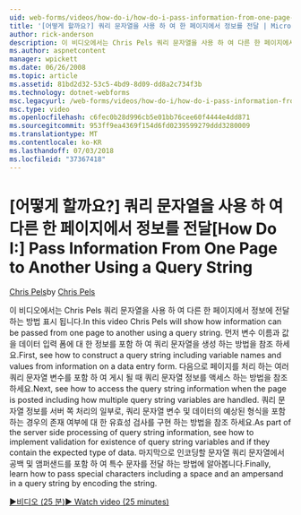 ```yaml
---
uid: web-forms/videos/how-do-i/how-do-i-pass-information-from-one-page-to-another-using-a-query-string
title: '[어떻게 할까요?] 쿼리 문자열을 사용 하 여 한 페이지에서 정보를 전달 | Microsoft Docs'
author: rick-anderson
description: 이 비디오에서는 Chris Pels 쿼리 문자열을 사용 하 여 다른 한 페이지에서 정보에 전달 하는 방법 표시 됩니다. 먼저에 쿼리 문자열을 생성 하는 방법을 참조 하는 중...
ms.author: aspnetcontent
manager: wpickett
ms.date: 06/26/2008
ms.topic: article
ms.assetid: 81bd2d32-53c5-4bd9-8d09-dd8a2c734f3b
ms.technology: dotnet-webforms
msc.legacyurl: /web-forms/videos/how-do-i/how-do-i-pass-information-from-one-page-to-another-using-a-query-string
msc.type: video
ms.openlocfilehash: c6fec0b28d996cb5e01bb76cee60f4444e4dd871
ms.sourcegitcommit: 953ff9ea4369f154d6fd0239599279ddd3280009
ms.translationtype: MT
ms.contentlocale: ko-KR
ms.lasthandoff: 07/03/2018
ms.locfileid: "37367418"
---
```

<a name="how-do-i-pass-information-from-one-page-to-another-using-a-query-string"></a><span data-ttu-id="862ae-104">[어떻게 할까요?] 쿼리 문자열을 사용 하 여 다른 한 페이지에서 정보를 전달</span><span class="sxs-lookup"><span data-stu-id="862ae-104">[How Do I:] Pass Information From One Page to Another Using a Query String</span></span>
====================
<span data-ttu-id="862ae-105">[Chris Pels](https://twitter.com/chrispels)</span><span class="sxs-lookup"><span data-stu-id="862ae-105">by [Chris Pels](https://twitter.com/chrispels)</span></span>

<span data-ttu-id="862ae-106">이 비디오에서는 Chris Pels 쿼리 문자열을 사용 하 여 다른 한 페이지에서 정보에 전달 하는 방법 표시 됩니다.</span><span class="sxs-lookup"><span data-stu-id="862ae-106">In this video Chris Pels will show how information can be passed from one page to another using a query string.</span></span> <span data-ttu-id="862ae-107">먼저 변수 이름과 값을 데이터 입력 폼에 대 한 정보를 포함 하 여 쿼리 문자열을 생성 하는 방법을 참조 하세요.</span><span class="sxs-lookup"><span data-stu-id="862ae-107">First, see how to construct a query string including variable names and values from information on a data entry form.</span></span> <span data-ttu-id="862ae-108">다음으로 페이지를 처리 하는 여러 쿼리 문자열 변수를 포함 하 여 게시 될 때 쿼리 문자열 정보를 액세스 하는 방법을 참조 하세요.</span><span class="sxs-lookup"><span data-stu-id="862ae-108">Next, see how to access the query string information when the page is posted including how multiple query string variables are handled.</span></span> <span data-ttu-id="862ae-109">쿼리 문자열 정보를 서버 쪽 처리의 일부로, 쿼리 문자열 변수 및 데이터의 예상된 형식을 포함 하는 경우의 존재 여부에 대 한 유효성 검사를 구현 하는 방법을 참조 하세요.</span><span class="sxs-lookup"><span data-stu-id="862ae-109">As part of the server side processing of query string information, see how to implement validation for existence of query string variables and if they contain the expected type of data.</span></span> <span data-ttu-id="862ae-110">마지막으로 인코딩할 문자열 쿼리 문자열에서 공백 및 앰퍼샌드를 포함 하 여 특수 문자를 전달 하는 방법에 알아봅니다.</span><span class="sxs-lookup"><span data-stu-id="862ae-110">Finally, learn how to pass special characters including a space and an ampersand in a query string by encoding the string.</span></span>

[<span data-ttu-id="862ae-111">&#9654;비디오 (25 분)</span><span class="sxs-lookup"><span data-stu-id="862ae-111">&#9654; Watch video (25 minutes)</span></span>](https://channel9.msdn.com/Blogs/ASP-NET-Site-Videos/how-do-i-pass-information-from-one-page-to-another-using-a-query-string)
